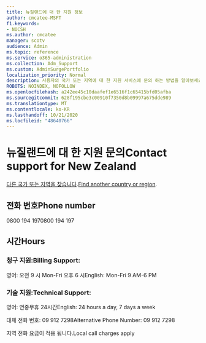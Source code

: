```yaml
---
title: 뉴질랜드에 대 한 지원 정보
author: cmcatee-MSFT
f1.keywords:
- NOCSH
ms.author: cmcatee
manager: scotv
audience: Admin
ms.topic: reference
ms.service: o365-administration
ms.collection: Adm_Support
ms.custom: AdminSurgePortfolio
localization_priority: Normal
description: 사용자의 국가 또는 지역에 대 한 지원 서비스에 문의 하는 방법을 알아보세요.
ROBOTS: NOINDEX, NOFOLLOW
ms.openlocfilehash: a242ee45c10daafef1e6516f1c65415bfd05afba
ms.sourcegitcommit: 628f195cbe3c00910f7350d8b09997a675dde989
ms.translationtype: MT
ms.contentlocale: ko-KR
ms.lasthandoff: 10/21/2020
ms.locfileid: "48640766"
---
```

# <a name="contact-support-for-new-zealand"></a><span data-ttu-id="d2652-103">뉴질랜드에 대 한 지원 문의</span><span class="sxs-lookup"><span data-stu-id="d2652-103">Contact support for New Zealand</span></span>

<span data-ttu-id="d2652-104">[다른 국가 또는 지역을 찾습니다](../contact-support-for-business-products.md).</span><span class="sxs-lookup"><span data-stu-id="d2652-104">[Find another country or region](../contact-support-for-business-products.md).</span></span>

## <a name="phone-number"></a><span data-ttu-id="d2652-105">전화 번호</span><span class="sxs-lookup"><span data-stu-id="d2652-105">Phone number</span></span>
<span data-ttu-id="d2652-106">0800 194 197</span><span class="sxs-lookup"><span data-stu-id="d2652-106">0800 194 197</span></span>

## <a name="hours"></a><span data-ttu-id="d2652-107">시간</span><span class="sxs-lookup"><span data-stu-id="d2652-107">Hours</span></span>
### <a name="billing-support"></a><span data-ttu-id="d2652-108">청구 지원:</span><span class="sxs-lookup"><span data-stu-id="d2652-108">Billing Support:</span></span>

<span data-ttu-id="d2652-109">영어: 오전 9 시 Mon-Fri 오후 6 시</span><span class="sxs-lookup"><span data-stu-id="d2652-109">English: Mon-Fri 9 AM-6 PM</span></span>

### <a name="technical-support"></a><span data-ttu-id="d2652-110">기술 지원:</span><span class="sxs-lookup"><span data-stu-id="d2652-110">Technical Support:</span></span>

<span data-ttu-id="d2652-111">영어: 연중무휴 24시간</span><span class="sxs-lookup"><span data-stu-id="d2652-111">English: 24 hours a day, 7 days a week</span></span>

<span data-ttu-id="d2652-112">대체 전화 번호: 09 912 7298</span><span class="sxs-lookup"><span data-stu-id="d2652-112">Alternative Phone Number: 09 912 7298</span></span>

<span data-ttu-id="d2652-113">지역 전화 요금이 적용 됩니다.</span><span class="sxs-lookup"><span data-stu-id="d2652-113">Local call charges apply</span></span>
